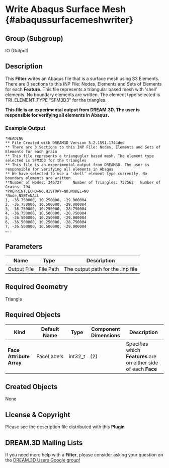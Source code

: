 Write Abaqus Surface Mesh {#abaqussurfacemeshwriter}
=============

## Group (Subgroup) ##
IO (Output)

## Description ##
This **Filter** writes an Abaqus file that is a surface mesh using S3 Elements. There are 3 sections to this INP File: Nodes, Elements and Sets of Elements for each **Feature**. This file represents a triangular based mesh with 'shell' elements. No boundary elements are written. The element type selected is TRI_ELEMENT_TYPE "SFM3D3" for the triangles.

**This file is an experimental output from DREAM.3D. The user is responsible for verifying all elements in Abaqus.**

### Example Output ###     

	*HEADING
    ** File Created with DREAM3D Version 5.2.1591.1744ded
    ** There are 3 Sections to this INP File: Nodes, Elements and Sets of Elements for each grain
    ** This file represents a trianguglar based mesh. The element type selected is SFM3D3 for the triangles
    ** This file is an experimental output from DREAM3D. The user is responsible for verifying all elements in Abaqus
    ** We have selected to use a 'shell' element type currently. No boundary elements are written
    **Number of Nodes: 346727     Number of Triangles: 757562   Number of Grains: 794
    *PREPRINT,ECHO=NO,HISTORY=NO,MODEL=NO
    *Node,NSET=NALL
    1, -36.750000, 10.250000, -29.000004
    2, -36.750000, 10.500000, -29.000004
    3, -36.750000, 10.250000, -28.750004
    4, -36.750000, 10.500000, -28.750004
    5, -36.500000, 10.250000, -29.000004
    6, -36.500000, 10.250000, -28.750004
    7, -36.500000, 10.500000, -29.000004
    …..

## Parameters ##
| Name             | Type | Description |
|------------------|------|--------------------|
| Output File | File Path | The output path for the .inp file |

## Required Geometry ##
Triangle

## Required Objects ##

| Kind | Default Name | Type | Component Dimensions | Description |
|------|--------------|------|----------------------|-------------|
| **Face Attribute Array** | FaceLabels | int32_t | (2) | Specifies which **Features** are on either side of each **Face** |

## Created Objects ##
None

## License & Copyright ##

Please see the description file distributed with this **Plugin**

## DREAM.3D Mailing Lists ##

If you need more help with a **Filter**, please consider asking your question on the [DREAM.3D Users Google group!](https://groups.google.com/forum/?hl=en#!forum/dream3d-users)


